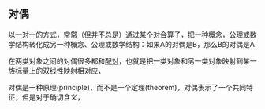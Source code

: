 ## 对偶

以一对一的方式，常常（但并不总是）通过某个[对合][Involution]算子，把一种概念，公理或数学结构转化成另一种概念、公理或数学结构：如果A的对偶是B，那么B的对偶是A

在两类对象之间的对偶很多都和[配对][Pairing]，也就是把一类对象和另一类对象映射到某一族标量上的[双线性映射][Bilinear_map]相对应，

对偶是一种原理(principle)，而不是一个定理(theorem)，对偶表示了一个共同特征，但是对于确切含义，


<!-- end of file -->
[Involution]: /math/Involution.md
[Pairing]: TODO
[Bilinear_map]: TODO
